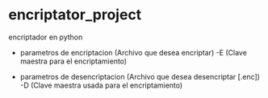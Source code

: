 # encriptator_project
encriptador en python
- parametros de encriptacion
(Archivo que desea encriptar) -E (Clave maestra para el encriptamiento)

- parametros de desencriptacion
(Archivo que desea desencriptar [.enc]) -D (Clave maestra usada para el encriptamiento)
